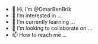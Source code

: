 - 👋 Hi, I’m @OmarBenBrik
- 👀 I’m interested in ...
- 🌱 I’m currently learning ...
- 💞️ I’m looking to collaborate on ...
- 📫 How to reach me ...

<!---
OmarBenBrik/OmarBenBrik is a ✨ special ✨ repository because its `README.md` (this file) appears on your GitHub profile.
You can click the Preview link to take a look at your changes.
--->
